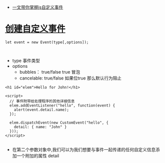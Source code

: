 * [一文带你掌握js自定义事件](https://juejin.cn/post/6990156087726964766)

# [创建自定义事件](https://zh.javascript.info/dispatch-events)


```
let event = new Event(type[,options]);



```
* type 事件类型
* options 
    - bubbles： true/false  true  冒泡
    - cancelable: true/false 如果位true 那么默认行为阻止  
```
<h1 id="elem">Hello for John!</h1>

<script>
  // 事件附带给处理程序的其他详细信息
  elem.addEventListener("hello", function(event) {
    alert(event.detail.name);
  });

  elem.dispatchEvent(new CustomEvent("hello", {
    detail: { name: "John" }
  }));
</script>


```


* 在第二个参数对象中,我们可以为我们想要与事件一起传递的任何自定义信息添加一个附加的属性 detail